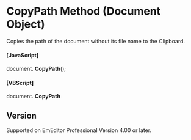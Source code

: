 # CopyPath Method (Document Object)

Copies the path of the document without its file name to the Clipboard.

#### \[JavaScript\]

document. **CopyPath**();

#### \[VBScript\]

document. **CopyPath**

## Version

Supported on EmEditor Professional Version 4.00 or later.